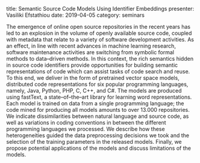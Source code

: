 title: Semantic Source Code Models Using Identifier Embeddings
presenter: Vasiliki Efstathiou
date: 2019-04-05
category: seminars

The emergence of online open source repositories
in the recent years has led to an explosion in the volume of
openly available source code, coupled with metadata that relate
to a variety of software development activities. As an effect, in
line with recent advances in machine learning research, software
maintenance activities are switching from symbolic formal methods
to data–driven methods. In this context, the rich semantics
hidden in source code identifiers provide opportunities for building
semantic representations of code which can assist tasks of
code search and reuse. To this end, we deliver in the form of
pretrained vector space models, distributed code representations
for six popular programming languages, namely, Java, Python,
PHP, C, C++, and C#. The models are produced using fastText, a
state–of–the–art library for learning word representations. Each
model is trained on data from a single programming language;
the code mined for producing all models amounts to over 13.000
repositories. We indicate dissimilarities between natural language
and source code, as well as variations in coding conventions in
between the different programming languages we processed. We
describe how these heterogeneities guided the data preprocessing
decisions we took and the selection of the training parameters in
the released models. Finally, we propose potential applications of
the models and discuss limitations of the models.

